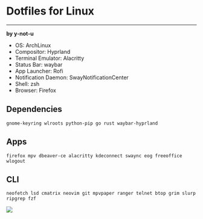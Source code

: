 # Dotfiles for Linux
---

**by y-not-u**

- OS: ArchLinux
- Compositor: Hyprland
- Terminal Emulator: Alacritty
- Status Bar: waybar
- App Launcher: Rofi
- Notification Daemon: SwayNotificationCenter
- Shell: zsh
- Browser: Firefox

## Dependencies
`gnome-keyring wlroots python-pip go rust waybar-hyprland`

## Apps
`firefox mpv dbeaver-ce alacritty kdeconnect swaync eog freeoffice wlogout`

## CLI
`neofetch lsd cmatrix neovim git mpvpaper ranger telnet btop grim slurp ripgrep fzf`

![](screenshots/desktop.png)
